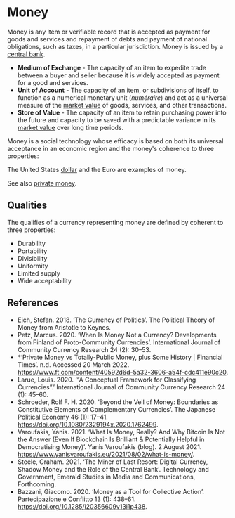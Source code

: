 # Money
Money is any item or verifiable record that is accepted as payment for goods and services and repayment of debts and payment of national obligations, such as taxes, in a particular jurisdiction. Money is issued by a [central bank](central-banks.md). 

* **Medium of Exchange** - The capacity of an item to expedite trade between a buyer and seller because it is widely accepted as payment for a good and services. 
* **Unit of Account** - The capacity of an item, or subdivisions of itself, to function as a numerical monetary unit (*numéraire*) and act as a universal measure of the [market value](market-value.md) of goods, services, and other transactions.
* **Store of Value** - The capacity of an item to retain purchasing power into the future and capacity to be saved with a predictable variance in its [market value](market-value.md) over long time periods.

Money is a social technology whose efficacy is based on both its universal acceptance in an economic region and the money's coherence to three properties:

The United States [dollar](dollar.md) and the Euro are examples of money.

See also [private money](private-money.md).

## Qualities

The qualifies of a currency representing money are defined by coherent to three properties:

* Durability
* Portability
* Divisibility
* Uniformity
* Limited supply
* Wide acceptability

## References
* Eich, Stefan. 2018. ‘The Currency of Politics’. The Political Theory of Money from Aristotle to Keynes.
* Petz, Marcus. 2020. ‘When Is Money Not a Currency? Developments from Finland of Proto-Community Currencies’. International Journal of Community Currency Research 24 (2): 30–53.
* *‘Private Money vs Totally-Public Money, plus Some History | Financial Times’. n.d. Accessed 20 March 2022. https://www.ft.com/content/40592d6d-5a32-3606-a54f-cdc411e90c20.
* Larue, Louis. 2020. ‘“A Conceptual Framework for Classifying Currencies”.’ International Journal of Community Currency Research 24 (1): 45–60.
* Schroeder, Rolf F. H. 2020. ‘Beyond the Veil of Money: Boundaries as Constitutive Elements of Complementary Currencies’. The Japanese Political Economy 46 (1): 17–41. https://doi.org/10.1080/2329194x.2020.1762499.
* Varoufakis, Yanis. 2021. ‘What Is Money, Really? And Why Bitcoin Is Not the Answer (Even If Blockchain Is Brilliant & Potentially Helpful in Democratising Money)’. Yanis Varoufakis (blog). 2 August 2021. https://www.yanisvaroufakis.eu/2021/08/02/what-is-money/.
* Steele, Graham. 2021. ‘The Miner of Last Resort: Digital Currency, Shadow Money and the Role of the Central Bank’. Technology and Government, Emerald Studies in Media and Communications, Forthcoming.
* Bazzani, Giacomo. 2020. ‘Money as a Tool for Collective Action’. Partecipazione e Conflitto 13 (1): 438–61. https://doi.org/10.1285/i20356609v13i1p438.